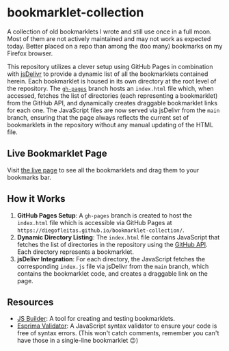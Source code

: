 # bookmarklet-collection

A collection of old bookmarklets I wrote and still use once in a full moon. Most of them are not actively maintained and may not work as expected today. Better placed on a repo than among the (too many) bookmarks on my Firefox browser.

This repository utilizes a clever setup using GitHub Pages in combination with [jsDelivr](https://www.jsdelivr.com/github) to provide a dynamic list of all the bookmarklets contained herein. Each bookmarklet is housed in its own directory at the root level of the repository. The [`gh-pages`](https://github.com/DiegoFleitas/bookmarklet-collection/tree/gh-pages) branch hosts an `index.html` file which, when accessed, fetches the list of directories (each representing a bookmarklet) from the GitHub API, and dynamically creates draggable bookmarklet links for each one. The JavaScript files are now served via jsDelivr from the `main` branch, ensuring that the page always reflects the current set of bookmarklets in the repository without any manual updating of the HTML file.

## Live Bookmarklet Page

Visit [the live page](https://diegofleitas.github.io/bookmarklet-collection/) to see all the bookmarklets and drag them to your bookmarks bar.

## How it Works

1. **GitHub Pages Setup**: A `gh-pages` branch is created to host the `index.html` file which is accessible via GitHub Pages at `https://diegofleitas.github.io/bookmarklet-collection/`.
2. **Dynamic Directory Listing**: The `index.html` file contains JavaScript that fetches the list of directories in the repository using the [GitHub API](https://docs.github.com/en/rest/reference/repos#get-repository-content). Each directory represents a bookmarklet.
3. **jsDelivr Integration**: For each directory, the JavaScript fetches the corresponding `index.js` file via jsDelivr from the `main` branch, which contains the bookmarklet code, and creates a draggable link on the page.

## Resources

- [JS Builder](http://subsimple.com/bookmarklets/jsbuilder.htm): A tool for creating and testing bookmarklets.
- [Esprima Validator](https://esprima.org/demo/validate.html): A JavaScript syntax validator to ensure your code is free of syntax errors. (This won't catch comments, remember you can't have those in a single-line bookmarklet :wink:)
